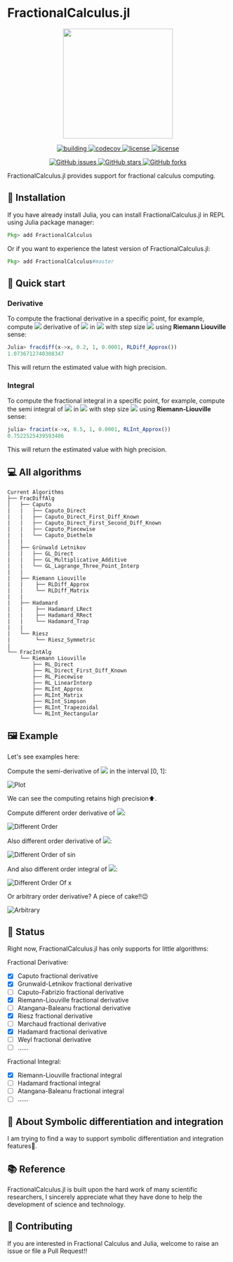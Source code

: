 # FractionalCalculus.jl

<p align="center">
<img width="250px" src="https://raw.githubusercontent.com/SciFracX/FractionalCalculus.jl/master/docs/src/assets/logo.svg"/>
</p>


<p align="center">
  <a href="https://github.com/SciFracX/FractionalCalculus.jl/actions?query=workflow%3ACI">
    <img alt="building" src="https://github.com/SciFracX/FractionalCalculus.jl/workflows/CI/badge.svg">
  </a>
  <a href="https://codecov.io/gh/SciFracX/FractionalCalculus.jl">
    <img alt="codecov" src="https://codecov.io/gh/SciFracX/FractionalCalculus.jl/branch/master/graph/badge.svg">
  </a>
  <a href="https://www.erikqqy.xyz/FractionalCalculus.jl/dev/">
    <img src="https://img.shields.io/badge/docs-dev-blue.svg" alt="license">
  </a>
  <a href="https://github.com/SciFracX/FractionalCalculus.jl/blob/master/LICENSE">
    <img src="https://img.shields.io/github/license/SciFracX/FractionalCalculus.jl?style=flat-square" alt="license">
  </a>
</p>

<p align="center">
  <a href="https://github.com/SciFracX/FractionalCalculus.jl/issues">
    <img alt="GitHub issues" src="https://img.shields.io/github/issues/SciFracX/FractionalCalculus.jl?style=flat-square">
  </a>
  <a href="#">
    <img alt="GitHub stars" src="https://img.shields.io/github/stars/SciFracX/FractionalCalculus.jl?style=flat-square">
  </a>
  <a href="https://github.com/SciFracX/FractionalCalculus.jl/network">
    <img alt="GitHub forks" src="https://img.shields.io/github/forks/SciFracX/FractionalCalculus.jl?style=flat-square">
  </a>
</p>

FractionalCalculus.jl provides support for fractional calculus computing.

## 🎇 Installation

If you have already install Julia, you can install FractionalCalculus.jl in REPL using Julia package manager:

```julia
Pkg> add FractionalCalculus
```

Or if you want to experience the latest version of FractionalCalculus.jl:

```julia
Pkg> add FractionalCalculus#master
```

## 🦸 Quick start

### Derivative

To compute the fractional derivative in a specific point, for example, compute <img src="https://latex.codecogs.com/gif.latex?\alpha=0.2" /> derivative of <img src="https://latex.codecogs.com/gif.latex?f(x)=x" /> in <img src="https://latex.codecogs.com/gif.latex?x=1" /> with step size <img src="https://latex.codecogs.com/gif.latex?h=0.0001" /> using **Riemann Liouville** sense:

```julia
Julia> fracdiff(x->x, 0.2, 1, 0.0001, RLDiff_Approx())
1.0736712740308347
```

This will return the estimated value with high precision.

### Integral

To compute the fractional integral in a specific point, for example, compute the semi integral of <img src="https://latex.codecogs.com/gif.latex?f(x)=x " /> in <img src="https://latex.codecogs.com/gif.latex?x=1" />  with step size <img src="https://latex.codecogs.com/gif.latex?h=0.0001" /> using **Riemann-Liouville** sense:

```julia
julia> fracint(x->x, 0.5, 1, 0.0001, RLInt_Approx())
0.7522525439593486
```

This will return the estimated value with high precision.

## 💻 All algorithms

```
Current Algorithms
├── FracDiffAlg
│   ├── Caputo
|   |   ├── Caputo_Direct
|   |   ├── Caputo_Direct_First_Diff_Known
|   |   ├── Caputo_Direct_First_Second_Diff_Known
|   |   ├── Caputo_Piecewise
|   |   └── Caputo_Diethelm
|   |
│   ├── Grünwald Letnikov
|   |   ├── GL_Direct
|   |   ├── GL_Multiplicative_Additive
|   |   └── GL_Lagrange_Three_Point_Interp
|   |
|   ├── Riemann Liouville
|   |    ├── RLDiff_Approx
|   |    └── RLDiff_Matrix
|   | 
|   ├── Hadamard
|   |    ├── Hadamard_LRect
|   |    ├── Hadamard_RRect
|   |    └── Hadamard_Trap
|   |
|   └── Riesz
|        └── Riesz_Symmetric
|
└── FracIntAlg
    └── Riemann Liouville
        ├── RL_Direct
        ├── RL_Direct_First_Diff_Known
        ├── RL_Piecewise
        ├── RL_LinearInterp
        ├── RLInt_Approx
        ├── RLInt_Matrix
        ├── RLInt_Simpson
        ├── RLInt_Trapezoidal
        └── RLInt_Rectangular
```

## 🖼️ Example

Let's see examples here:

Compute the semi-derivative of <img src="https://latex.codecogs.com/gif.latex?f(x)=x" /> in the interval [0, 1]:

![Plot](/docs/src/assets/semiderivativeplot.png)

We can see the computing retains high precision⬆️.

Compute different order derivative of <img src="https://latex.codecogs.com/gif.latex?f(x)=x" />:

![Different Order](/docs/src/assets/different_order_x_derivative.png)

Also different order derivative of <img src="https://latex.codecogs.com/gif.latex?f(x)=sin(x)" />:

![Different Order of sin](/docs/src/assets/different_order_sin_derivative.png)

And also different order integral of <img src="https://latex.codecogs.com/gif.latex?f(x)=x" />:

![Different Order Of x](/docs/src/assets/different_order_x_integral.png)

Or arbitrary order derivative? A piece of cake!!😉

![Arbitrary](/docs/src/assets/arbitrary_order_derivative.png)

## 📢 Status

Right now, FractionalCalculus.jl has only supports for little algorithms:

Fractional Derivative:

- [x] Caputo fractional derivative
- [x] Grunwald-Letnikov fractional derivative
- [ ] Caputo-Fabrizio fractional derivative
- [x] Riemann-Liouville fractional derivative 
- [ ] Atangana-Baleanu fractional derivative
- [x] Riesz fractional derivative
- [ ] Marchaud fractional derivative
- [x] Hadamard  fractional derivative
- [ ] Weyl  fractional derivative
- [ ] ......

Fractional Integral:
- [x] Riemann-Liouville fractional integral
- [ ] Hadamard fractional integral
- [ ] Atangana-Baleanu fractional integral
- [ ] ......

## 🧙 About Symbolic differentiation and integration

I am trying to find a way to support symbolic differentiation and integration features🤔.

## 📚 Reference

FractionalCalculus.jl is built upon the hard work of many scientific researchers, I sincerely appreciate what they have done to help the development of science and technology.

## 🥂 Contributing

If you are interested in Fractional Calculus and Julia, welcome to raise an issue or file a Pull Request!!

